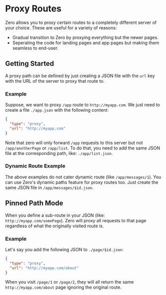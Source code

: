 # Proxy Routes

Zero allows you to proxy certain routes to a completely different server of your choice. These are useful for a variety of reasons:

- Gradual transition to Zero by proxying everything but the newer pages.
- Seperating the code for landing pages and app pages but making them seamless to end-user.

## Getting Started

A proxy path can be defined by just creating a JSON file with the `url` key with the URL of the server to proxy that route to.

### Example

Suppose, we want to proxy `/app` route to `http://myapp.com`. We just need to create a file `./app.json` with the following content:

```json
{
  "type": "proxy",
  "url": "http://myapp.com"
}
```

Note that zero will only forward `/app` requests to this server but not `/app/anotherPage` or `/app/list`. To do that, you need to add the same JSON file at the corresponding path, like: `./app/list.json`.

### Dynamic Route Example

The above examples do not cater dynamic route (like `/app/messages/1`). You can use Zero's dynamic paths feature for proxy routes too. Just create the same JSON file in `/app/messages/$id.json`.

## Pinned Path Mode

When you define a sub-route in your JSON (like: `http://myapp.com/somePage`). Zero will proxy all requests to that page regardless of what the originally visited route is.

### Example

Let's say you add the following JSON to `./page/$id.json`:

```json
{
  "type": "proxy",
  "url": "http://myapp.com/about"
}
```

When you visit `/page/1` or `/page/2`, they will all return the same `http://myapp.com/about` page ignoring the original route.
